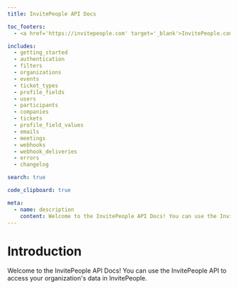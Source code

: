```yaml
---
title: InvitePeople API Docs

toc_footers:
  - <a href='https://invitepeople.com' target='_blank'>InvitePeople.com</a>

includes:
  - getting_started
  - authentication
  - filters
  - organizations
  - events
  - ticket_types
  - profile_fields
  - users
  - participants
  - companies
  - tickets
  - profile_field_values
  - emails
  - meetings
  - webhooks
  - webhook_deliveries
  - errors
  - changelog

search: true

code_clipboard: true

meta:
  - name: description
    content: Welcome to the InvitePeople API Docs! You can use the InvitePeople API to access your organization's data in InvitePeople.
---
```


# Introduction

Welcome to the InvitePeople API Docs! You can use the InvitePeople API to access your organization's data in InvitePeople.
